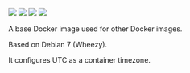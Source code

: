 ![](https://img.shields.io/docker/stars/redwyvern/base.svg)
![](https://img.shields.io/docker/pulls/redwyvern/base.svg)
![](https://img.shields.io/docker/automated/redwyvern/base.svg)
[![](https://images.microbadger.com/badges/image/redwyvern/base.svg)](https://microbadger.com/images/redwyvern/base "Get your own image badge on microbadger.com")

A base Docker image used for other Docker images.

Based on Debian 7 (Wheezy).

It configures UTC as a container timezone.
